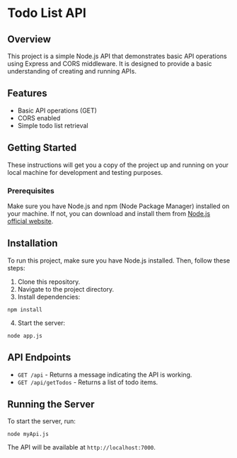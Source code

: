# Todo List API

## Overview
This project is a simple Node.js API that demonstrates basic API operations using Express and CORS middleware. It is designed to provide a basic understanding of creating and running APIs.

## Features
- Basic API operations (GET)
- CORS enabled
- Simple todo list retrieval

## Getting Started
These instructions will get you a copy of the project up and running on your local machine for development and testing purposes.

### Prerequisites
Make sure you have Node.js and npm (Node Package Manager) installed on your machine. If not, you can download and install them from [Node.js official website](https://nodejs.org/).

## Installation
To run this project, make sure you have Node.js installed. Then, follow these steps:
1. Clone this repository.
2. Navigate to the project directory.
3. Install dependencies:
```
npm install
```
4. Start the server:
```
node app.js
```

## API Endpoints
- `GET /api` - Returns a message indicating the API is working.
- `GET /api/getTodos` - Returns a list of todo items.

## Running the Server
To start the server, run:
```
node myApi.js
```
The API will be available at `http://localhost:7000`.